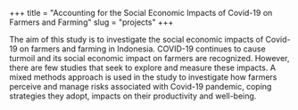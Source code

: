 +++
title = "Accounting for the Social Economic Impacts of Covid-19 on Farmers and Farming"
slug = "projects"
+++

The aim of this study is to investigate the social economic impacts of Covid-19 on farmers and farming in Indonesia. COVID-19 continues to cause turmoil and its social economic impact on farmers are recognized. However, there are few studies that seek to explore and measure these impacts. A mixed methods approach is used in the study to investigate how farmers perceive and manage risks associated with Covid-19 pandemic, coping strategies they adopt, impacts on their productivity and well-being.